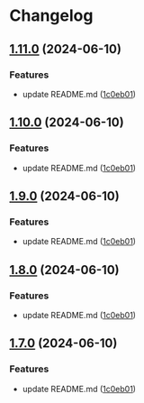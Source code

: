 # Changelog

## [1.11.0](https://github.com/runenielsen/release-please-test/compare/rune-service-2-v1.10.0...rune-service-2-v1.11.0) (2024-06-10)


### Features

* update README.md ([1c0eb01](https://github.com/runenielsen/release-please-test/commit/1c0eb0101b85f736516458ae863b3c5c57297ffc))

## [1.10.0](https://github.com/runenielsen/release-please-test/compare/rune-service-2-v1.9.0...rune-service-2-v1.10.0) (2024-06-10)


### Features

* update README.md ([1c0eb01](https://github.com/runenielsen/release-please-test/commit/1c0eb0101b85f736516458ae863b3c5c57297ffc))

## [1.9.0](https://github.com/runenielsen/release-please-test/compare/rune-service-2-v1.8.0...rune-service-2-v1.9.0) (2024-06-10)


### Features

* update README.md ([1c0eb01](https://github.com/runenielsen/release-please-test/commit/1c0eb0101b85f736516458ae863b3c5c57297ffc))

## [1.8.0](https://github.com/runenielsen/release-please-test/compare/rune-service-2-v1.7.0...rune-service-2-v1.8.0) (2024-06-10)


### Features

* update README.md ([1c0eb01](https://github.com/runenielsen/release-please-test/commit/1c0eb0101b85f736516458ae863b3c5c57297ffc))

## [1.7.0](https://github.com/runenielsen/release-please-test/compare/rune-service-2-v1.0.0...rune-service-2-v1.7.0) (2024-06-10)


### Features

* update README.md ([1c0eb01](https://github.com/runenielsen/release-please-test/commit/1c0eb0101b85f736516458ae863b3c5c57297ffc))
